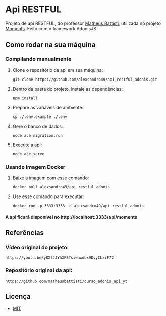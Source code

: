 # Api RESTFUL
Projeto de api RESTFUL, do professor [Matheus Battisti](https://github.com/matheusbattisti/), utilizada no projeto [Moments](https://github.com/alexsandro49/moments_angular). Feito com o framework AdonisJS.

## Como rodar na sua máquina
### Compilando manualmente
1. Clone o repositório da api em sua máquina:
   ```
   git clone https://github.com/alexsandro49/api_restful_adonis.git
   ```
2. Dentro da pasta do projeto, instale as dependências:
   ```
   npm install
   ```
3. Prepare as variáveis de ambiente:
   ```
   cp ./.env.example ./.env
   ```
4. Gere o banco de dados:
   ```
   node ace migration:run
   ```
5. Execute a api:
   ```
   node ace serve
   ```

### Usando imagem Docker
1. Baixe a imagem com esse comando:
   ```
   docker pull alexsandro49/api_restful_adonis
   ```
2. Use esse comando para executar:
   ```
   docker run -p 3333:3333 -d alexsandro49/api_restful_adonis
   ```


#### A api ficará disponível no http://localhost:3333/api/moments


## Referências
### Vídeo original do projeto:
   ```
   https://youtu.be/y8XfJJYhXPE?si=axdbx9DvyCLziF72
   ```
### Repositório original da api:
   ```
   https://github.com/matheusbattisti/curso_adonis_api_yt
   ```

## Licença
- [MIT](https://github.com/alexsandro49/api_restful_adonis/blob/main/LICENSE)
